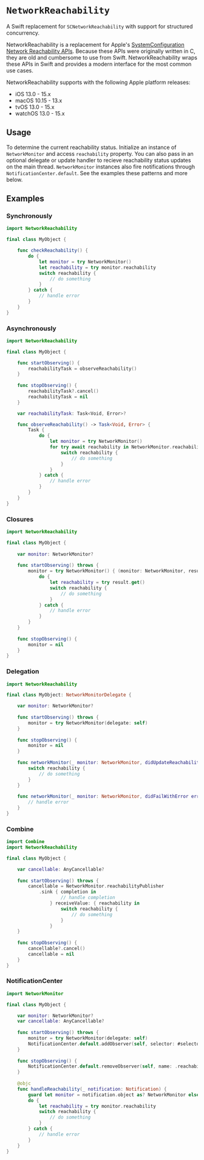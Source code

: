 # ``NetworkReachability``

A Swift replacement for `SCNetworkReachability` with support for structured concurrency.

NetworkReachability is a replacement for Apple's [SystemConfiguration](https://developer.apple.com/documentation/systemconfiguration) [Network Reachability APIs](https://developer.apple.com/documentation/systemconfiguration/scnetworkreachability?language=swift). Because these APIs were originally written in C, they are old and cumbersome to use from Swift. NetworkReachability wraps these APIs in Swift and provides a modern interface for the most common use cases.

NetworkReachability supports with the following Apple platform releases:

* iOS 13.0 - 15.x
* macOS 10.15 - 13.x
* tvOS 13.0 - 15.x
* watchOS 13.0 - 15.x

## Usage

To determine the current reachability status. Initialize an instance of ``NetworkMonitor`` and access `reachability` property. You can also pass in an optional delegate or update handler to recieve reachability status updates on the main thread. ``NetworkMonitor`` instances also fire notifications through `NotificationCenter.default`. See the examples these patterns and more below.

## Examples

### Synchronously

```swift
import NetworkReachability

final class MyObject {

    func checkReachability() {
        do {
            let monitor = try NetworkMonitor()
            let reachability = try monitor.reachability
            switch reachability {
                // do something
            }
        } catch {
            // handle error
        }
    }
}
```

### Asynchronously

```swift
import NetworkReachability

final class MyObject {

    func startObserving() {
        reachabilityTask = observeReachability()
    }
    
    func stopObserving() {
        reachabilityTask?.cancel()
        reachabilityTask = nil
    }

    var reachabilityTask: Task<Void, Error>?

    func observeReachability() -> Task<Void, Error> {
        Task {
            do {
                let monitor = try NetworkMonitor()
                for try await reachability in NetworkMonitor.reachability {
                    switch reachability {
                        // do something
                    }
                }
            } catch {
                // handle error
            }
        }
    }
}

```

### Closures

```swift
import NetworkReachability

final class MyObject {
    
    var monitor: NetworkMonitor?
    
    func startObserving() throws {
        monitor = try NetworkMonitor() { (monitor: NetworkMonitor, result: NetworkMonitor.Result) in
            do {
                let reachability = try result.get()
                switch reachability {
                    // do something
                }
            } catch {
                // handle error
            }
        }
    }
    
    func stopObserving() {
        monitor = nil
    }
}
```

### Delegation

```swift
import NetworkReachability

final class MyObject: NetworkMonitorDelegate {

    var monitor: NetworkMonitor?
    
    func startObserving() throws {
        monitor = try NetworkMonitor(delegate: self)
    }
    
    func stopObserving() {
        monitor = nil
    }
    
    func networkMonitor(_ monitor: NetworkMonitor, didUpdateReachability reachability: Reachability) {
        switch reachability {
            // do something
        }
    }
    
    func networkMonitor(_ monitor: NetworkMonitor, didFailWithError error: Error) {
        // handle error
    }
}
```

### Combine

```swift
import Combine
import NetworkReachability

final class MyObject {

    var cancellable: AnyCancellable?
    
    func startObserving() throws {
        cancellable = NetworkMonitor.reachabilityPublisher
            .sink { completion in
                    // handle completion
                } receiveValue: { reachability in 
                    switch reachability {
                        // do something
                    }
                }
    }
    
    func stopObserving() {
        cancellable?.cancel()
        cancellable = nil
    }
}
```

### NotificationCenter

```swift
import NetworkMonitor

final class MyObject {

    var monitor: NetworkMonitor?
    var cancellable: AnyCancellable?
    
    func startObserving() throws {
        monitor = try NetworkMonitor(delegate: self)
        NotificationCenter.default.addObserver(self, selector: #selector(handleReachability:), name: .reachabilityChanged)
    }
    
    func stopObserving() {
        NotificationCenter.default.removeObserver(self, name: .reachabilityChanged)
    }
    
    @objc
    func handleReachability(_ notification: Notification) {
        guard let monitor = notification.object as? NetworkMonitor else { return }
        do {
            let reachability = try monitor.reachability
            switch reachability {
                // do something
            }
        } catch {
            // handle error
        }
    }
}
```
